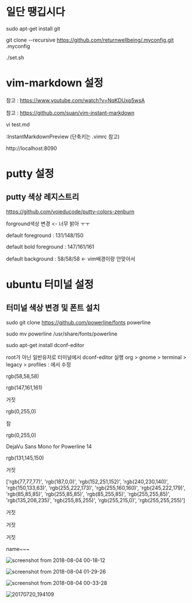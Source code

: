 # 일단 땡깁시다
sudo apt-get install git

git clone --recursive https://github.com/returnwellbeing/.myconfig.git .myconfig

./set.sh

# vim-markdown 설정
참고 : https://www.youtube.com/watch?v=NqKDUxp5wsA

참고 : https://github.com/suan/vim-instant-markdown

vi test.md

:InstantMarkdownPreview (단축키는 .vimrc 참고)

http://localhost:8090

# putty 설정
## putty 색상 레지스트리
https://github.com/voieducode/putty-colors-zenburn

forground색상 변경 <- 너무 밝아 ㅜㅜ

default foreground : 131/148/150

default bold foreground : 147/161/161

default background : 58/58/58 <- vim배경이랑 안맞아서

# ubuntu 터미널 설정
## 터미널 색상 변경 및 폰트 설치
sudo git clone https://github.com/powerline/fonts powerline

sudo mv powerline /usr/share/fonts/powerline

sudo apt-get install dconf-editor

root가 아닌 일반유저로 터미널에서 dconf-editor 실행
org > gnome > terminal > legacy > profiles : 에서 수정

rgb(58,58,58)

rgb(147,161,161)

거짓

rgb(0,255,0)

참

rgb(0,255,0)

DejaVu Sans Mono for Powerline 14

rgb(131,145,150)

거짓

['rgb(77,77,77)', 'rgb(187,0,0)', 'rgb(152,251,152)', 'rgb(240,230,140)', 'rgb(150,133,63)', 'rgb(255,222,173)', 'rgb(255,160,160)', 'rgb(245,222,179)', 'rgb(85,85,85)', 'rgb(255,85,85)', 'rgb(85,255,85)', 'rgb(255,255,85)', 'rgb(135,206,235)', 'rgb(255,85,255)', 'rgb(255,215,0)', 'rgb(255,255,255)']

거짓

거짓

거짓

name~~~

![screenshot from 2018-08-04 00-18-12](https://user-images.githubusercontent.com/25244851/43654356-ee31f2b8-9785-11e8-81b8-dee738abdb71.png)

![screenshot from 2018-08-04 01-29-26](https://user-images.githubusercontent.com/25244851/43654361-f1f4b3fe-9785-11e8-8a4c-445c55ec0479.png)

![screenshot from 2018-08-04 00-33-28](https://user-images.githubusercontent.com/25244851/43654368-f3df9170-9785-11e8-83bd-215b832b44f3.png)

![20170720_194109](https://user-images.githubusercontent.com/25244851/43644065-5a1cb58a-9768-11e8-8142-97cdb839b615.jpg)

